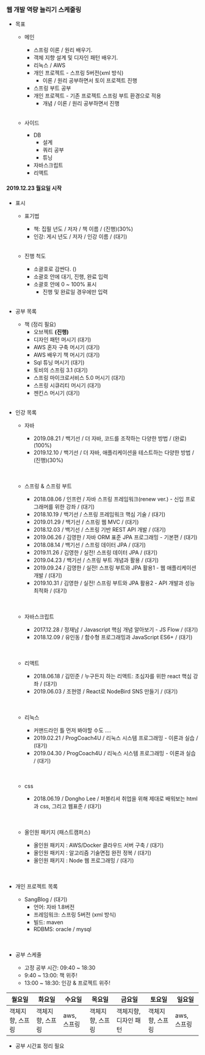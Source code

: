 ### 웹 개발 역량 늘리기 스케줄링
- 목표
    - 메인 
      - 스프링 이론 / 원리 배우기.
      - 객체 지향 설계 및 디자인 패턴 배우기.
      - 리눅스 / AWS
      - 개인 프로젝트 - 스프링 5버전(xml 방식)
        - 이론 / 원리 공부하면서 토이 프로젝트 진행
      - 스프링 부트 공부
      - 개인 프로젝트 - 기존 프로젝트 스프링 부트 환경으로 적용
        - 개념 / 이론 / 원리 공부하면서 진행
      <br/>
    
    - 사이드
      - DB
        - 설계
        - 쿼리 공부 
        - 튜닝
      - 자바스크립트
      - 리액트
       


#### 2019.12.23 월요일 시작
- 표시
    - 표기법
      - 책: 집필 년도 / 저자 / 책 이름 / (진행)(30%) 
      - 인강: 게시 년도 / 저자 / 인강 이름 / (대기) 
      <br/>
      
    - 진행 척도
      - 소괄호로 감싼다. ()
      - 소괄호 안에 대기, 진행, 완료 입력
      - 소괄호 안에 0 ~ 100% 표시
        - 진행 및 완료일 경우에만 입력
      <br/>
    
- 공부 목록
    - 책 (정리 필요)
      - 오브젝트 **(진행)**
      - 디자인 패턴 머시기 (대기)
      - AWS 혼자 구축 머시기 (대기)
      - AWS 배우기 책 머시기 (대기)
      - Sql 튜닝 머시기 (대기)
      - 토비의 스프링 3.1 (대기)
      - 스프링 마이크로서비스 5.0 머시기 (대기)
      - 스프링 시큐리티 머시기 (대기)
      - 젠킨스 머시기 (대기)
    <br/>

- 인강 목록
    - 자바
      - 2019.08.21 / 백기선 / 더 자바, 코드를 조작하는 다양한 방법 / (완료)(100%)
      - 2019.12.10 / 백기선 / 더 자바, 애플리케이션을 테스트하는 다양한 방법 / (진행)(30%)
      <br/><br/><br/>
      
    - 스프링 & 스프링 부트
      - 2018.08.06 / 인프런 / 자바 스프링 프레임워크(renew ver.) - 신입 프로그래머를 위한 강좌 / (대기) 
      - 2018.10.19 / 백기선 / 스프링 프레임워크 핵심 기술 / (대기)
      - 2019.01.29 / 백기선 / 스프링 웹 MVC / (대기)
      - 2018.12.03 / 백기선 / 스프링 기반 REST API 개발 / (대기)
      - 2019.06.26 / 김영한 / 자바 ORM 표준 JPA 프로그래밍 - 기본편 / (대기)
      - 2018.08.14 / 백기선 / 스프링 데이터 JPA / (대기)
      - 2019.11.26 / 김영한 / 실전! 스프링 데이터 JPA / (대기)
      - 2019.04.23 / 백기선 / 스프링 부트 개념과 활용 / (대기)
      - 2019.09.24 / 김영한 / 실전! 스프링 부트와 JPA 활용1 - 웹 애플리케이션 개발 / (대기)
      - 2019.10.31 / 김영한 / 실전! 스프링 부트와 JPA 활용2 - API 개발과 성능 최적화 / (대기)
      <br/><br/><br/>
      
    - 자바스크립트
      - 2017.12.28 / 정재남 / Javascript 핵심 개념 알아보기 - JS Flow / (대기)
      - 2018.12.09 / 유인동 / 함수형 프로그래밍과 JavaScript ES6+ / (대기)
      <br/><br/><br/>
      
    - 리액트
      - 2018.06.18 / 김민준 / 누구든지 하는 리액트: 초심자를 위한 react 핵심 강좌 / (대기)
      - 2019.06.03 / 조현영 / React로 NodeBird SNS 만들기 / (대기)
      <br/><br/><br/>
      
    - 리눅스
      - 커맨드라인 틀 먼저 봐야할 수도 ....
      - 2019.02.21 / ProgCoach4U / 리눅스 시스템 프로그래밍 - 이론과 실습 / (대기)
      - 2019.04.30 / ProgCoach4U / 리눅스 시스템 프로그래밍 - 이론과 실습 / (대기)
      <br/><br/><br/>
      
    - css
      - 2018.06.19 / Dongho Lee / 퍼블리셔 취업을 위해 제대로 배워보는 html과 css, 그리고 웹표준 / (대기)
    <br/><br/><br/>
    
    - 올인원 패키지 (패스트캠퍼스)
      - 올인원 패키지 : AWS/Docker 클라우드 서버 구축 / (대기)
      - 올인원 패키지 : 알고리즘 기술면접 완전 정복 / (대기)
      - 올인원 패키지 : Node 웹 프로그래밍 / (대기)
    <br/><br/><br/>
    
    
- 개인 프로젝트 목록
    - SangBlog / (대기)
      - 언어: 자바 1.8버전
      - 프레임워크: 스프링 5버전 (xml 방식)
      - 빌드: maven
      - RDBMS: oracle / mysql
    <br/><br/><br/>
    
- 공부 스케줄 
    - 고정 공부 시간: 09:40 ~ 18:30
    - 9:40 ~ 13:00: 책 위주! 
    - 13:00 ~ 18:30: 인강 & 프로젝트 위주!
    
    
        
월요일 | 화요일 | 수요일 | 목요일 | 금요일 | 토요일 | 일요일
---------|---------|---------|---------|---------|---------|---------
객체지향, 스프링  | 객체지향, 스프링 | aws, 스프링 | 객체지향, 스프링 | 객체지향, 디자인 패턴 | 객체지향, 스프링 | aws, 스프링


- 공부 시간표 정리 필요